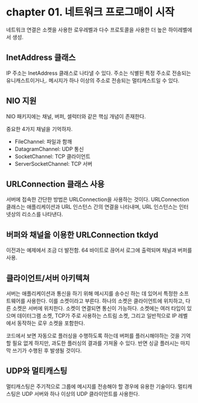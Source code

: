
# chapter 01. 네트워크 프로그매이 시작

네트워크 연결은 소켓을 사용한 로우레벨과 다수 프로토콜을 사용한 더 높은 하이레벨에서 생성.

## InetAddress 클래스

IP 주소는 InetAddress 클래스로 나타낼 수 있다.
주소는 식별된 특정 주소로 전송되는 유니캐스트이거나,. 메시지가 하나 이상의 주소로 전송되는 멀티캐스트일 수 있다.

## NIO 지원

NIO 패키지에는 채널, 버퍼, 셀럭터와 같은 핵심 개념이 존재한다.

중요한 4가지 채널을 기억하자.

* FileChannel: 파일과 함깨
* DatagramChannel: UDP 통신
* SocketChannel: TCP 클라이언트
* ServerSocketChannel: TCP 서버

## URLConnection 클래스 사용

서버에 접속한 간단한 방법은 URLConnection을 사용하는 것이다.
URLConnection 클래스는 애플리케이션과 URL 인스턴스 간의 연결을 나타내며, URL 인스턴스는 인터넷상의 리소스를 나타낸다.


## 버퍼와 채널을 이용한 URLConnection tkdyd

이전과는 예제에서 조금 더 발전함. 64 바이트로 끊어서 로그에 출력되며 채널과 버퍼를 사용.

## 클라이언트/서버 아키텍쳐

서버는 애플리케이션과 통신을 하기 위해 메시지를 송수신 하는 데 있어서 특정한 소프트웨어를 사용한다.
이를 소켓이라고 부른다.
하나의 소켓은 클라이언트에 위치하고, 다른 소켓은 서버에 위치한다.
소켓이 연결되면 통신이 가능하다. 소켓에는 여러 타입이 있으며 데이터그램 소켓, TCP가 주로 사용하는 스트림 소켓, 그리고 일반적으로 IP 레벨에서 동작하는 로우 소켓을 포함한다.

코드에서 보면 자동으로 플러싱을 수행하도록 하는데 버퍼를 플러시해야하는 것을 기억할 필요 없게 하지만, 과도한 플러싱의 결과를 가져올 수 있다.
반면 싱글 플러시는 마지막 쓰기가 수행된 후 발생될 것이다.

## UDP와 멀티캐스팅

멀티캐스팅은 주기적으로 그룹에 메시지를 전송해야 할 경우에 유용한 기술이다.
멀티캐스팅은 UDP 서버와 하나 이상의 UDP 클라이언트를 사용한다.